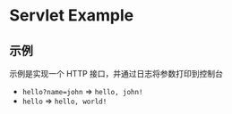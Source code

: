# Servlet Example

## 示例

示例是实现一个 HTTP 接口，并通过日志将参数打印到控制台

- `hello?name=john` => `hello, john!`
- `hello` => `hello, world!`
